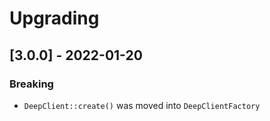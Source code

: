 # Upgrading

## [3.0.0] - 2022-01-20
### Breaking
- `DeepClient::create()` was moved into `DeepClientFactory`
